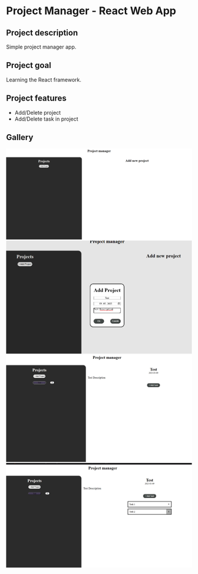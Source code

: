 # Project Manager - React Web App

## Project description

Simple project manager app.

## Project goal

Learning the React framework. 

## Project features

- Add/Delete project
- Add/Delete task in project

## Gallery
![Screenshot of app](/gallery/Main_Page.png)
![Add project dialog](/gallery/Add_Project.png)
![Selected project](/gallery/Project_Page.png)
![Add task dialog](/gallery/Add_Task.png)

